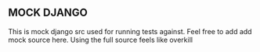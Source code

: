 MOCK DJANGO
-----------

This is mock django src used for running tests against. Feel free to add
add mock source here. Using the full source feels like overkill
